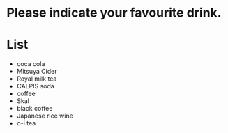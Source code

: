# Please indicate your favourite drink.

# List
- coca cola
- Mitsuya Cider
- Royal milk tea
- CALPIS soda
- coffee
- Skal
- black coffee
- Japanese rice wine
- o-i tea
